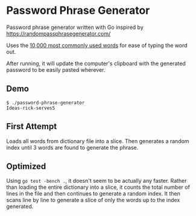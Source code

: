 # Password Phrase Generator
Password phrase generator written with Go inspired by https://randompassphrasegenerator.com/

Uses the [10,000 most commonly used words](https://github.com/first20hours/google-10000-english/blob/master/google-10000-english-no-swears.txt) for ease of typing the word out.

After running, it will update the computer's clipboard with the generated password to be easily pasted wherever.

## Demo
```
$ ./password-phrase-generator 
Ideas-rick-serves5
```

## First Attempt
Loads all words from dictionary file into a slice. Then generates a random index until 3 words are found to generate the phrase.

## Optimized
Using `go test -bench .`, it doesn't seem to be actually any faster. Rather than loading the entire dictionary into a slice, it counts the total number of lines in the file and then continues to generate a random index. It then scans line by line to generate a slice of only the words up to the index generated.
